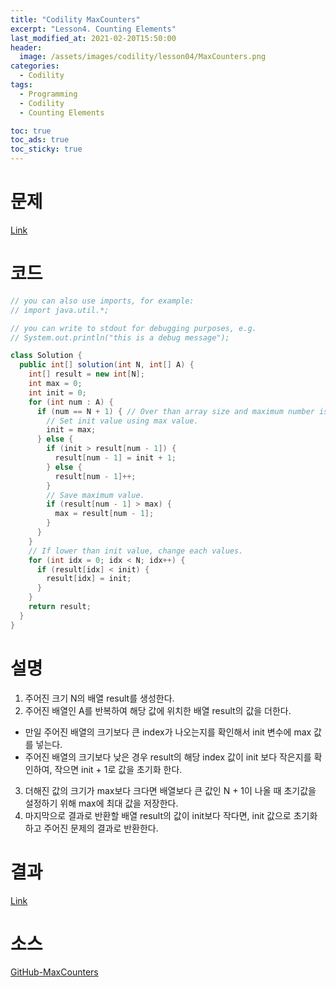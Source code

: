```yaml
---
title: "Codility MaxCounters"
excerpt: "Lesson4. Counting Elements"
last_modified_at: 2021-02-20T15:50:00
header:
  image: /assets/images/codility/lesson04/MaxCounters.png
categories:
  - Codility
tags:
  - Programming
  - Codility
  - Counting Elements

toc: true
toc_ads: true
toc_sticky: true
---
```

# 문제
[Link](https://app.codility.com/programmers/lessons/4-counting_elements/max_counters/)

# 코드
```java
// you can also use imports, for example:
// import java.util.*;

// you can write to stdout for debugging purposes, e.g.
// System.out.println("this is a debug message");

class Solution {
  public int[] solution(int N, int[] A) {
    int[] result = new int[N];
    int max = 0;
    int init = 0;
    for (int num : A) {
      if (num == N + 1) { // Over than array size and maximum number is N + 1.
        // Set init value using max value.
        init = max;
      } else {
        if (init > result[num - 1]) {
          result[num - 1] = init + 1;
        } else {
          result[num - 1]++;
        }
        // Save maximum value.
        if (result[num - 1] > max) {
          max = result[num - 1];
        }
      }
    }
    // If lower than init value, change each values.
    for (int idx = 0; idx < N; idx++) {
      if (result[idx] < init) {
        result[idx] = init;
      }
    }
    return result;
  }
}
```

# 설명
1. 주어진 크기 N의 배열 result를 생성한다.
2. 주어진 배열인 A를 반복하여 해당 값에 위치한 배열 result의 값을 더한다.
- 만일 주어진 배열의 크기보다 큰 index가 나오는지를 확인해서 init 변수에 max 값를 넣는다.
- 주어진 배열의 크기보다 낮은 경우 result의 해당 index 값이 init 보다 작은지를 확인하여, 작으면 init + 1로 값을 초기화 한다.
3. 더해진 값의 크기가 max보다 크다면 배열보다 큰 값인 N + 1이 나올 때 초기값을 설정하기 위해 max에 최대 값을 저장한다.
4. 마지막으로 결과로 반환할 배열 result의 값이 init보다 작다면, init 값으로 초기화 하고 주어진 문제의 결과로 반환한다.

# 결과
[Link](https://app.codility.com/demo/results/trainingQ5G9KP-C39/)

# 소스
[GitHub-MaxCounters](https://github.com/GracefulSoul/Sample/blob/master/src/main/java/gracefulsoul/codility/lesson04/MaxCounters.java)